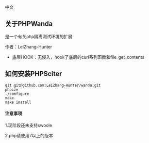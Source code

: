 中文 

## 关于PHPWanda
是一个有关php隔离测试环境的扩展

作者：LeiZhang-Hunter
- 底层HOOK：无侵入，hook了底层的curl系列函数和file_get_contents

## 如何安装PHPSciter
```
git git@github.com:LeiZhang-Hunter/wanda.git
phpize
./configure
make
make install
```

#### 注意事项

1.现阶段还未支持swoole

2.php请使用7以上的版本

